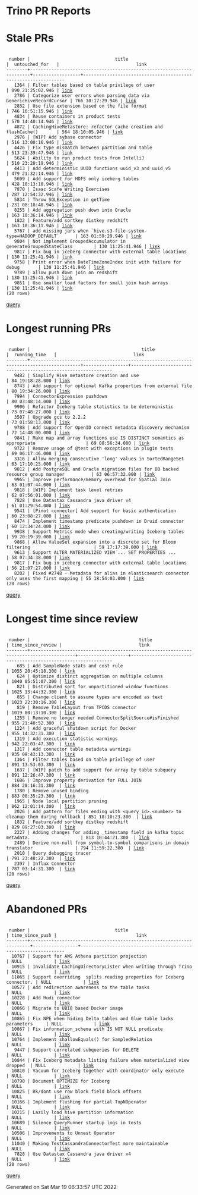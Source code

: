 Trino PR Reports
=======

#  Stale PRs
<pre><code>
 number |                                title                                 |  untouched_for   |                             link                              
--------+----------------------------------------------------------------------+------------------+---------------------------------------------------------------
   1364 | Filter tables based on table privilege of user                       | 890 21:25:02.946 | <a href="https://github.com/trinodb/trino/pull/1364">link</a> 
   2786 | Categorize user errors when parsing data via GenericHiveRecordCursor | 766 10:17:29.946 | <a href="https://github.com/trinodb/trino/pull/2786">link</a> 
   2832 | Use file extension based on the file format                          | 746 16:51:15.946 | <a href="https://github.com/trinodb/trino/pull/2832">link</a> 
   4834 | Reuse containers in product tests                                    | 570 14:40:14.946 | <a href="https://github.com/trinodb/trino/pull/4834">link</a> 
   4872 | CachingHiveMetastore: refactor cache creation and flushCache()       | 564 18:10:05.946 | <a href="https://github.com/trinodb/trino/pull/4872">link</a> 
   2976 | [WIP] Add sybase connector                                           | 516 13:00:16.946 | <a href="https://github.com/trinodb/trino/pull/2976">link</a> 
   4426 | Fix type mismatch between partition and table                        | 513 23:39:47.946 | <a href="https://github.com/trinodb/trino/pull/4426">link</a> 
   5624 | Ability to run product tests from IntelliJ                           | 510 23:20:19.946 | <a href="https://github.com/trinodb/trino/pull/5624">link</a> 
   4413 | Add deterministic UUID functions uuid_v3 and uuid_v5                 | 479 21:32:14.946 | <a href="https://github.com/trinodb/trino/pull/4413">link</a> 
   5699 | Add support for HDFS only iceberg tables                             | 428 10:13:10.946 | <a href="https://github.com/trinodb/trino/pull/5699">link</a> 
   7870 | Isaac Scafe Writing Exercises                                        | 287 12:54:32.946 | <a href="https://github.com/trinodb/trino/pull/7870">link</a> 
   5834 | Throw SQLException in getTime                                        | 231 08:18:48.946 | <a href="https://github.com/trinodb/trino/pull/5834">link</a> 
   8255 | Add aggregation push down into Oracle                                | 163 10:36:14.946 | <a href="https://github.com/trinodb/trino/pull/8255">link</a> 
   1832 | Feature/add sortkey distkey redshift                                 | 163 10:36:11.946 | <a href="https://github.com/trinodb/trino/pull/1832">link</a> 
   5767 | add missing jars when `hive.s3-file-system-type=HADOOP_DEFAULT`      | 163 01:59:29.946 | <a href="https://github.com/trinodb/trino/pull/5767">link</a> 
   9804 | Not implement GroupedAccumulator in generateGroupedStateClass        | 130 11:25:41.946 | <a href="https://github.com/trinodb/trino/pull/9804">link</a> 
   9817 | Fix bug in iceberg connector with external table locations           | 130 11:25:41.946 | <a href="https://github.com/trinodb/trino/pull/9817">link</a> 
   9758 | Print error when DateTimeZoneIndex init with failure for debug       | 130 11:25:41.946 | <a href="https://github.com/trinodb/trino/pull/9758">link</a> 
   9789 | allow push down join on redshift                                     | 130 11:25:41.946 | <a href="https://github.com/trinodb/trino/pull/9789">link</a> 
   9851 | Use smaller load factors for small join hash arrays                  | 130 11:25:41.946 | <a href="https://github.com/trinodb/trino/pull/9851">link</a> 
(20 rows)
</code></pre>
[query](https://github.com/nineinchnick/trino-cicd/blob/7500aaef41548fc0bba76954a749ff85b089e8f1/sql/pr/stale-prs.sql)

#  Longest running PRs
<pre><code>
 number |                                          title                                          |  running_time   |                             link                              
--------+-----------------------------------------------------------------------------------------+-----------------+---------------------------------------------------------------
   9482 | Simplify Hive metastore creation and use                                                | 84 19:18:28.000 | <a href="https://github.com/trinodb/trino/pull/9482">link</a> 
   8743 | Add support for optional Kafka properties from external file                            | 80 19:34:26.000 | <a href="https://github.com/trinodb/trino/pull/8743">link</a> 
   7994 | ConnectorExpression pushdown                                                            | 80 03:48:14.000 | <a href="https://github.com/trinodb/trino/pull/7994">link</a> 
   9906 | Refactor Iceberg table statistics to be deterministic                                   | 73 07:48:27.000 | <a href="https://github.com/trinodb/trino/pull/9906">link</a> 
   3507 | Upgrade gcs to 2.2.2                                                                    | 73 01:58:13.000 | <a href="https://github.com/trinodb/trino/pull/3507">link</a> 
   9788 | Add support for OpenID connect metadata discovery mechanism                             | 72 14:48:00.000 | <a href="https://github.com/trinodb/trino/pull/9788">link</a> 
   9841 | Make map and array functions use IS DISTINCT semantics as appropriate                   | 69 08:56:34.000 | <a href="https://github.com/trinodb/trino/pull/9841">link</a> 
   9722 | Remove usage of @test with exceptions in plugin tests                                   | 69 06:17:46.000 | <a href="https://github.com/trinodb/trino/pull/9722">link</a> 
   3316 | Allow merging consecutive 'long' values in SortedRangeSet                               | 63 17:10:25.000 | <a href="https://github.com/trinodb/trino/pull/3316">link</a> 
   9812 | Add PostgreSQL and Oracle migration files for DB backed resource group manager          | 63 06:57:32.000 | <a href="https://github.com/trinodb/trino/pull/9812">link</a> 
   9965 | Improve performance/memory overhead for Spatial Join                                    | 63 01:07:44.000 | <a href="https://github.com/trinodb/trino/pull/9965">link</a> 
   9818 | [WIP] Implement task level retries                                                      | 62 07:56:01.000 | <a href="https://github.com/trinodb/trino/pull/9818">link</a> 
   7828 | Use Datastax Cassandra java driver v4                                                   | 61 01:29:54.000 | <a href="https://github.com/trinodb/trino/pull/7828">link</a> 
   9541 | [Pinot connector] Add support for basic authentication                                  | 60 23:08:27.000 | <a href="https://github.com/trinodb/trino/pull/9541">link</a> 
   8474 | Implement timestamp predicate pushdown in Druid connector                               | 60 12:34:24.000 | <a href="https://github.com/trinodb/trino/pull/8474">link</a> 
   9938 | Support Metrics mode when creating/writing Iceberg tables                               | 59 20:19:39.000 | <a href="https://github.com/trinodb/trino/pull/9938">link</a> 
   9868 | Allow ValueSet expansion into a discrete set for Bloom filtering                        | 59 17:17:39.000 | <a href="https://github.com/trinodb/trino/pull/9868">link</a> 
   9613 | Support ALTER MATERIALIZED VIEW ... SET PROPERTIES ...                                  | 58 07:34:38.000 | <a href="https://github.com/trinodb/trino/pull/9613">link</a> 
   9817 | Fix bug in iceberg connector with external table locations                              | 56 21:07:27.000 | <a href="https://github.com/trinodb/trino/pull/9817">link</a> 
   8202 | Fixed #2748 - Metadata for alias in elasticsearch connector only uses the first mapping | 55 18:54:03.000 | <a href="https://github.com/trinodb/trino/pull/8202">link</a> 
(20 rows)
</code></pre>
[query](https://github.com/nineinchnick/trino-cicd/blob/7500aaef41548fc0bba76954a749ff85b089e8f1/sql/pr/running-prs.sql)

#  Longest time since review
<pre><code>
 number |                                         title                                         | time_since_review |                             link                              
--------+---------------------------------------------------------------------------------------+-------------------+---------------------------------------------------------------
    685 | Add SampleNode stats and cost rule                                                    | 1055 20:45:18.300 | <a href="https://github.com/trinodb/trino/pull/685">link</a>  
    624 | Optimize distinct aggregation on multiple columns                                     | 1040 05:51:07.300 | <a href="https://github.com/trinodb/trino/pull/624">link</a>  
    821 | Distributed sort for unpartitioned window functions                                   | 1025 13:44:32.300 | <a href="https://github.com/trinodb/trino/pull/821">link</a>  
    855 | Change client to assume types are encoded as text                                     | 1023 22:30:16.300 | <a href="https://github.com/trinodb/trino/pull/855">link</a>  
    819 | Remove TableLayout from TPCDS connector                                               | 1019 00:13:10.300 | <a href="https://github.com/trinodb/trino/pull/819">link</a>  
   1255 | Remove no longer needed ConnectorSplitSource#isFinished                               | 955 21:40:52.300  | <a href="https://github.com/trinodb/trino/pull/1255">link</a> 
   1224 | Add graceful shutdown script for Docker                                               | 955 14:32:31.300  | <a href="https://github.com/trinodb/trino/pull/1224">link</a> 
   1319 | Add execution statistic warnings                                                      | 942 22:03:47.300  | <a href="https://github.com/trinodb/trino/pull/1319">link</a> 
   1317 | Add connector table metadata warnings                                                 | 935 09:43:13.300  | <a href="https://github.com/trinodb/trino/pull/1317">link</a> 
   1364 | Filter tables based on table privilege of user                                        | 891 13:53:03.300  | <a href="https://github.com/trinodb/trino/pull/1364">link</a> 
   1637 | [WIP] patch to add support for array by table subquery                                | 891 12:26:47.300  | <a href="https://github.com/trinodb/trino/pull/1637">link</a> 
   1606 | Improve property derivation for FULL JOIN                                             | 884 20:16:31.300  | <a href="https://github.com/trinodb/trino/pull/1606">link</a> 
   1780 | Remove unused binding                                                                 | 883 00:35:23.300  | <a href="https://github.com/trinodb/trino/pull/1780">link</a> 
   1965 | Node local partition pruning                                                          | 862 12:01:14.300  | <a href="https://github.com/trinodb/trino/pull/1965">link</a> 
   2026 | Add pattern for files ending with &lt;query_id&gt;.&lt;number&gt; to cleanup them during rollback | 851 18:10:23.300  | <a href="https://github.com/trinodb/trino/pull/2026">link</a> 
   1832 | Feature/add sortkey distkey redshift                                                  | 829 09:27:03.300  | <a href="https://github.com/trinodb/trino/pull/1832">link</a> 
   2227 | Adding changes for adding _timestamp field in kafka topic metadata.                   | 813 10:44:21.300  | <a href="https://github.com/trinodb/trino/pull/2227">link</a> 
   2489 | Derive non-null from symbol-to-symbol comparisons in domain translator                | 794 11:59:22.300  | <a href="https://github.com/trinodb/trino/pull/2489">link</a> 
   2010 | Query debugging tracer                                                                | 791 23:48:22.300  | <a href="https://github.com/trinodb/trino/pull/2010">link</a> 
   2397 | Influx Connector                                                                      | 787 03:14:31.300  | <a href="https://github.com/trinodb/trino/pull/2397">link</a> 
(20 rows)
</code></pre>
[query](https://github.com/nineinchnick/trino-cicd/blob/7500aaef41548fc0bba76954a749ff85b089e8f1/sql/pr/awaiting-review.sql)

#  Abandoned PRs
<pre><code>
 number |                                title                                 | time_since_push |                              link                              
--------+----------------------------------------------------------------------+-----------------+----------------------------------------------------------------
  10767 | Support for AWS Athena partition projection                          | NULL            | <a href="https://github.com/trinodb/trino/pull/10767">link</a> 
  10915 | Invalidate CachingDirectoryLister when writing through Trino         | NULL            | <a href="https://github.com/trinodb/trino/pull/10915">link</a> 
  11065 | Support overriding  splits reading properties for Iceberg connector. | NULL            | <a href="https://github.com/trinodb/trino/pull/11065">link</a> 
  10577 | Add redirection awareness to the table tasks                         | NULL            | <a href="https://github.com/trinodb/trino/pull/10577">link</a> 
  10228 | Add Hudi connector                                                   | NULL            | <a href="https://github.com/trinodb/trino/pull/10228">link</a> 
  10866 | Migrate to UBI8 based Docker image                                   | NULL            | <a href="https://github.com/trinodb/trino/pull/10866">link</a> 
  10865 | Fix NPE when hiding Delta tables and Glue table lacks parameters     | NULL            | <a href="https://github.com/trinodb/trino/pull/10865">link</a> 
  10867 | Fix information_schema with IS NOT NULL predicate                    | NULL            | <a href="https://github.com/trinodb/trino/pull/10867">link</a> 
  10764 | Implement shallowEquals() for SampledRelation                        | NULL            | <a href="https://github.com/trinodb/trino/pull/10764">link</a> 
   9447 | Support correlated subqueries for DELETE                             | NULL            | <a href="https://github.com/trinodb/trino/pull/9447">link</a>  
  10844 | Fix Iceberg metadata listing failure when materialized view dropped  | NULL            | <a href="https://github.com/trinodb/trino/pull/10844">link</a> 
  10810 | Vacuum for Iceberg together with coordinator only execute            | NULL            | <a href="https://github.com/trinodb/trino/pull/10810">link</a> 
  10790 | Document OPTIMIZE for Iceberg                                        | NULL            | <a href="https://github.com/trinodb/trino/pull/10790">link</a> 
  10825 | Rk/dont use row block field block offsets                            | NULL            | <a href="https://github.com/trinodb/trino/pull/10825">link</a> 
  10166 | Implement flushing for partial TopNOperator                          | NULL            | <a href="https://github.com/trinodb/trino/pull/10166">link</a> 
  10215 | Lazily load hive partition information                               | NULL            | <a href="https://github.com/trinodb/trino/pull/10215">link</a> 
  10689 | Silence QueryRunner startup logs in tests                            | NULL            | <a href="https://github.com/trinodb/trino/pull/10689">link</a> 
  10506 | Improvements to Unnest Operator                                      | NULL            | <a href="https://github.com/trinodb/trino/pull/10506">link</a> 
  11040 | Making TestCassandraConnectorTest more maintainable                  | NULL            | <a href="https://github.com/trinodb/trino/pull/11040">link</a> 
   7828 | Use Datastax Cassandra java driver v4                                | NULL            | <a href="https://github.com/trinodb/trino/pull/7828">link</a>  
(20 rows)
</code></pre>
[query](https://github.com/nineinchnick/trino-cicd/blob/7500aaef41548fc0bba76954a749ff85b089e8f1/sql/pr/abandoned-prs.sql)

Generated on Sat Mar 19 06:33:57 UTC 2022

